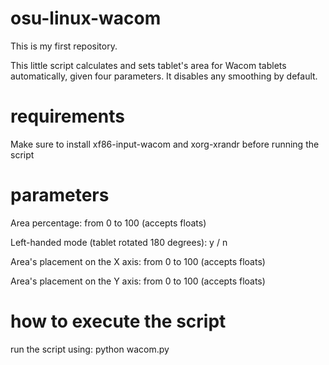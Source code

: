 # osu-linux-wacom
This is my first repository. 

This little script calculates and sets tablet's area for Wacom tablets automatically, given four parameters.
It disables any smoothing by default.

# requirements
Make sure to install xf86-input-wacom and xorg-xrandr before running the script

# parameters
Area percentage: from 0 to 100 (accepts floats)

Left-handed mode (tablet rotated 180 degrees): y / n

Area's placement on the X axis: from 0 to 100 (accepts floats)

Area's placement on the Y axis: from 0 to 100 (accepts floats)

# how to execute the script
run the script using: 
python wacom.py
